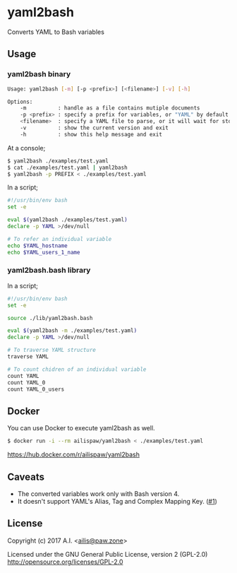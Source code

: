 # yaml2bash

Converts YAML to Bash variables

## Usage

### yaml2bash binary

```bash
Usage: yaml2bash [-m] [-p <prefix>] [<filename>] [-v] [-h]

Options:
    -m          : handle as a file contains mutiple documents
    -p <prefix> : specify a prefix for variables, or "YAML" by default
    <filename>  : specify a YAML file to parse, or it will wait for stdin
    -v          : show the current version and exit
    -h          : show this help message and exit
```

At a console;

```bash
$ yaml2bash ./examples/test.yaml
$ cat ./examples/test.yaml | yaml2bash
$ yaml2bash -p PREFIX < ./examples/test.yaml
```

In a script;

```bash
#!/usr/bin/env bash
set -e

eval $(yaml2bash ./examples/test.yaml)
declare -p YAML >/dev/null

# To refer an individual variable
echo $YAML_hostname
echo $YAML_users_1_name
```

### yaml2bash.bash library

In a script;

```bash
#!/usr/bin/env bash
set -e

source ./lib/yaml2bash.bash

eval $(yaml2bash -m ./examples/test.yaml)
declare -p YAML >/dev/null

# To traverse YAML structure
traverse YAML

# To count chidren of an individual variable
count YAML
count YAML_0
count YAML_0_users
```

## Docker

You can use Docker to execute yaml2bash as well.

```bash
$ docker run -i --rm ailispaw/yaml2bash < ./examples/test.yaml
```

https://hub.docker.com/r/ailispaw/yaml2bash

## Caveats

- The converted variables work only with Bash version 4.
- It doesn't support YAML's Alias, Tag and Complex Mapping Key. ([#1](https://github.com/ailispaw/yaml2bash/issues/1))

## License

Copyright (c) 2017 A.I. &lt;ailis@paw.zone&gt;

Licensed under the GNU General Public License, version 2 (GPL-2.0)  
http://opensource.org/licenses/GPL-2.0
